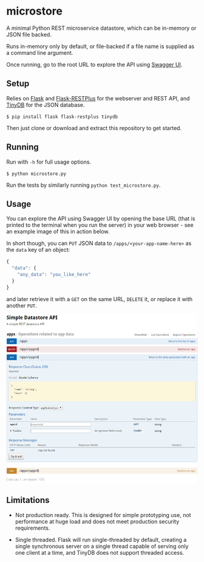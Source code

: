 # microstore

A minimal Python REST microservice datastore, which can be in-memory or JSON file backed.

Runs in-memory only by default, or file-backed if a file name is supplied as a command line argument.

Once running, go to the root URL to explore the API using [Swagger UI](http://swagger.io/swagger-ui/).

## Setup

Relies on [Flask](http://flask.pocoo.org/docs/0.11/) and [Flask-RESTPlus](https://flask-restplus.readthedocs.io/en/stable/index.html) for the webserver and REST API, and [TinyDB](https://tinydb.readthedocs.io/en/latest/) for the JSON database.

```shell
$ pip install flask flask-restplus tinydb
```

Then just clone or download and extract this repository to get started.

## Running

Run with `-h` for full usage options.

```shell
$ python microstore.py
```

Run the tests by similarly running `python test_microstore.py`.

## Usage

You can explore the API using Swagger UI by opening the base URL (that is printed to the terminal when you run the server) in your web browser - see an example image of this in action below.

In short though, you can `PUT` JSON data to `/apps/<your-app-name-here>` as the `data` key of an object:

```javascript
{
  "data": {
    "any_data": "you_like_here"
  }
}
```

and later retrieve it with a `GET` on the same URL, `DELETE` it, or replace it with another `PUT`.

![Swagger UI example](images/swaggerui.png "Swagger UI example")

## Limitations

- Not production ready. This is designed for simple prototyping use, not performance at huge load and does not meet production security requirements.

- Single threaded. Flask will run single-threaded by default, creating a single synchronous server on a single thread capable of serving only one client at a time, and TinyDB does not support threaded access.

